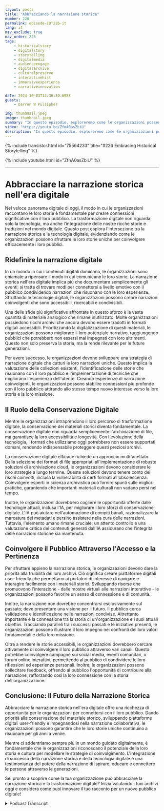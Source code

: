 ```yaml
---
layout: posts
title: "Abbracciando la narrazione storica"
number: 226
permalink: episode-EDT226-it
lang: it
nav_exclude: true
nav_order: 226
tags:
    - historicalstory
    - digitalstory
    - storytelling
    - digitalmedia
    - audienceengage
    - digitalarchive
    - culturalpreserve
    - interactivehist
    - immersiveexperience
    - narrativeinnovation

date: 2024-10-03T12:36:50.698Z
guests:
    - Darren W Pulsipher

img: thumbnail.jpeg
image: thumbnail.jpeg
summary: "In questo episodio, esploreremo come le organizzazioni possono sfruttare la narrazione digitale per creare connessioni significative con il loro pubblico. Integrando ricche narrazioni storiche con tecnologia all'avanguardia, le aziende possono preservare il loro patrimonio coinvolgendo allo stesso tempo il pubblico moderno in modi nuovi e dinamici. Darren approfondisce la storia con Kristen Gwinn-Becker, CEO di HistoryIT."
video: "https://youtu.be/ZfnA0asZbiU"
description: "In questo episodio, esploreremo come le organizzazioni possono sfruttare la narrazione digitale per creare connessioni significative con il loro pubblico. Integrando ricche narrazioni storiche con tecnologia all'avanguardia, le aziende possono preservare il loro patrimonio coinvolgendo allo stesso tempo il pubblico moderno in modi nuovi e dinamici. Darren approfondisce la storia con Kristen Gwinn-Becker, CEO di HistoryIT."
---
```


<div>
{% include transistor.html id="75564233" title="#226 Embracing Historical Storytelling" %}

{% include youtube.html id="ZfnA0asZbiU" %}
</div>

---

# Abbracciare la narrazione storica nell'era digitale

Nel veloce panorama digitale di oggi, il modo in cui le organizzazioni raccontano le loro storie è fondamentale per creare connessioni significative con il loro pubblico. La trasformazione digitale non riguarda solo la tecnologia, ma anche l'integrazione delle nostre ricche storie e tradizioni nel mondo digitale. Questo post esplora l'intersezione tra la narrazione storica e la tecnologia digitale, evidenziando come le organizzazioni possono sfruttare le loro storie uniche per coinvolgere efficacemente i loro pubblici.

## Ridefinire la narrazione digitale

In un mondo in cui i contenuti digitali dominano, le organizzazioni sono chiamate a ripensare il modo in cui comunicano le loro storie. La narrazione storica nell'era digitale implica più che documentare semplicemente gli eventi; si tratta di trovare modi per connettersi a livello emotivo con il pubblico condividendo narrazioni che risuonano con le loro esperienze. Sfruttando le tecnologie digitali, le organizzazioni possono creare narrazioni coinvolgenti che sono accessibili, ricercabili e condivisibili.

Una delle sfide più significative affrontate in questo sforzo è la vasta quantità di materiale analogico che rimane inutilizzato. Molte organizzazioni possiedono ricchi archivi che ancora devono essere tradotti in formati digitali accessibili. Prioritizzando la digitalizzazione di questi materiali, le organizzazioni possono migliorare il loro potenziale narrativo, raggiungendo pubblici che potrebbero non essersi mai impegnati con loro altrimenti. Questo non solo preserva la storia, ma la rende rilevante per le future generazioni.

Per avere successo, le organizzazioni devono sviluppare una strategia di narrazione digitale che catturi le loro narrazioni uniche. Questo implica la valutazione delle collezioni esistenti, l'identificazione delle storie che risuonano con il loro pubblico e l'implementazione di tecniche che migliorano l'esperienza dell'utente. Creando esperienze di narrazione coinvolgenti, le organizzazioni possono stabilire connessioni più profonde con il loro pubblico attirando allo stesso tempo nuovo interesse verso la loro storia e la loro missione.

## Il Ruolo della Conservazione Digitale

Mentre le organizzazioni intraprendono il loro percorso di trasformazione digitale, la conservazione dei materiali storici diventa fondamentale. La conservazione digitale non riguarda semplicemente l'archiviazione di file, ma garantisce la loro accessibilità e longevità. Con l'evoluzione della tecnologia, i formati che utilizziamo oggi potrebbero non essere supportati domani, rendendo indispensabile proteggere questi preziosi archivi.

La conservazione digitale efficace richiede un approccio multifacettato. Dalla selezione dei formati di file appropriati all'implementazione di robuste soluzioni di archiviazione cloud, le organizzazioni devono considerare le loro strategie a lungo termine. Queste soluzioni devono tenere conto dei rischi coinvolti, inclusa la vulnerabilità di certi formati all'obsolescenza. Coinvolgere esperti in scienza archivistica può fornire spunti sulle migliori pratiche, garantendo che importanti materiali culturali non vadano persi nel tempo.

Inoltre, le organizzazioni dovrebbero cogliere le opportunità offerte dalle tecnologie attuali, inclusa l'IA, per migliorare i loro sforzi di conservazione digitale. L'IA può aiutare nell'automazione di compiti banali, razionalizzare la marcatura dei metadati e persino assistere nella cura delle narrazioni. Tuttavia, l'elemento umano rimane cruciale; un attento controllo e una valutazione critica dei contenuti generati dall'IA assicurano che l'integrità delle narrazioni storiche sia mantenuta.

## Coinvolgere il Pubblico Attraverso l'Accesso e la Pertinenza

Per sfruttare appieno la narrazione storica, le organizzazioni devono dare la priorità alla fruibilità dei loro archivi. Ciò significa creare piattaforme digitali user-friendly che permettano ai portatori di interesse di navigare e interagire facilmente con i materiali storici. Sviluppando risorse che promuovono l'interazione - dalle mostre virtuali alle narrazioni interattive - le organizzazioni possono favorire un senso di connessione e di comunità.

Inoltre, la narrazione non dovrebbe concentrarsi esclusivamente sul passato; deve presentare una visione per il futuro. Il pubblico cerca validazione e identificazione nelle narrazioni condivise. Altrettanto importante è la connessione tra la storia di un'organizzazione e i suoi attuali obiettivi. Tracciando paralleli tra i successi passati e le iniziative presenti, le organizzazioni possono illustrare il loro impegno nei confronti dei loro valori fondamentali e della loro missione.

Oltre a rendere le storie accessibili, le organizzazioni dovrebbero cercare attivamente di coinvolgere il loro pubblico attraverso vari canali. Questo potrebbe coinvolgere campagne sui social media, eventi comunitari, o forum online interattivi, permettendo al pubblico di condividere le loro riflessioni ed esperienze personali. Inoltre, le organizzazioni possono sollecitare feedback, offrendo al pubblico l'opportunità di contribuire alla narrazione, rafforzando così la loro connessione con la storia dell'organizzazione.

## Conclusione: Il Futuro della Narrazione Storica

Abbracciare la narrazione storica nell'era digitale offre una ricchezza di opportunità per le organizzazioni per connettersi con il loro pubblico. Dando priorità alla conservazione del materiale storico, sviluppando piattaforme digitali user-friendly e impegnandosi nella narrazione collaborativa, le organizzazioni possono garantire che le loro storie uniche continuino a risuonare per gli anni a venire.

Mentre ci addentriamo sempre più in un mondo guidato digitalmente, è fondamentale che le organizzazioni riconoscano il potenziale della loro storia e cultura per modellare le strategie di coinvolgimento. L'integrazione di successo della narrazione storica e della tecnologia digitale è una testimonianza del potere della narrazione di ispirare, educare e connettere le persone attraverso le generazioni.

Sei pronto a scoprire come la tua organizzazione può abbracciare la narrazione storica e la trasformazione digitale? Inizia valutando i tuoi archivi oggi e considera come puoi innovare il tuo racconto per un nuovo pubblico digitale!



<details>
<summary> Podcast Transcript </summary>

<p></p>

</details>
